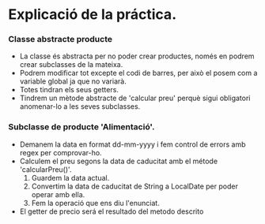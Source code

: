 # Explicació de la práctica.


### Classe abstracte producte
- La classe és abstracta per no poder crear productes, només en podrem crear subclasses de la mateixa.
- Podrem modificar tot excepte el codi de barres, per això el posem com a variable global ja que no variarà.
- Totes tindran els seus getters.
- Tindrem un mètode abstracte de 'calcular preu' perquè sigui obligatori anomenar-lo a les seves subclasses.

### Subclasse de producte 'Alimentació'.
- Demanem la data en format dd-mm-yyyy i fem control de errors amb regex per comprovar-ho.
- Calculem el preu segons la data de caducitat amb el métode 'calcularPreu()'. 
    1. Guardem la data actual.
    2. Convertim la data de caducitat de String a LocalDate per poder operar amb ella.
    3. Fem la operació que ens diu l'enunciat.
- El getter de precio será el resultado del metodo descrito
